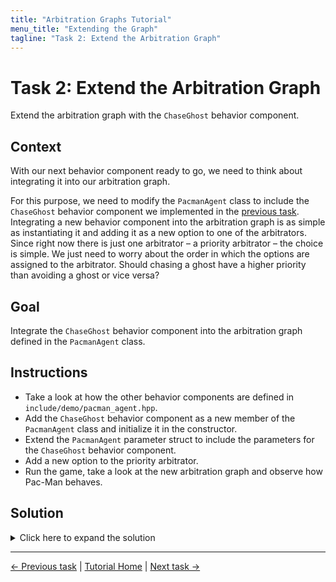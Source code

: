 ```yaml
---
title: "Arbitration Graphs Tutorial"
menu_title: "Extending the Graph"
tagline: "Task 2: Extend the Arbitration Graph"
---
```


# Task 2: Extend the Arbitration Graph

Extend the arbitration graph with the `ChaseGhost` behavior component.

## Context

With our next behavior component ready to go, we need to think about integrating it into our arbitration graph.

For this purpose, we need to modify the `PacmanAgent` class to include the `ChaseGhost` behavior component we implemented in the [previous task](1_implement_behavior_component.md).
Integrating a new behavior component into the arbitration graph is as simple as instantiating it and adding it as a new option to one of the arbitrators.
Since right now there is just one arbitrator – a priority arbitrator – the choice is simple.
We just need to worry about the order in which the options are assigned to the arbitrator.
Should chasing a ghost have a higher priority than avoiding a ghost or vice versa?

## Goal

Integrate the `ChaseGhost` behavior component into the arbitration graph defined in the `PacmanAgent` class.

## Instructions

- Take a look at how the other behavior components are defined in `include/demo/pacman_agent.hpp`.
- Add the `ChaseGhost` behavior component as a new member of the `PacmanAgent` class and initialize it in the constructor.
- Extend the `PacmanAgent` parameter struct to include the parameters for the `ChaseGhost` behavior component.
- Add a new option to the priority arbitrator.
- Run the game, take a look at the new arbitration graph and observe how Pac-Man behaves.

## Solution

<details>
<summary>Click here to expand the solution</summary>

Include the header of the `ChaseGhost` behavior component in `include/demo/pacman_agent.hpp`:
```cpp
#include "chase_ghost_behavior.hpp"
```

Add the `ChaseGhost` behavior component as a new member of the `PacmanAgent` class:
```cpp
private:
    ChaseGhostBehavior::Ptr chaseGhostBehavior_;
```

Extend the `PacmanAgent` parameter struct to include the parameters for the `ChaseGhost` behavior component:
```cpp
struct Parameters {
    AvoidGhostBehavior::Parameters avoidGhostBehavior;
    // Add the parameters for the ChaseGhost behavior component
    ChaseGhostBehavior::Parameters chaseGhostBehavior;
    MoveRandomlyBehavior::Parameters moveRandomlyBehavior;
};
```

In the constructor of the `PacmanAgent` class, initialize the `ChaseGhost` behavior component and add it to the priority arbitrator.

The invocation condition of `ChaseGhost` is a subset of the `AvoidGhost` invocation condition. Therefore, it only makes sense to add `ChaseGhost` with higher priority than (i.e. before) the `AvoidGhost` behavior component:
```cpp
explicit PacmanAgent(const entt::Game& game)
        : parameters_{}, environmentModel_{std::make_shared<EnvironmentModel>(game)} {

    avoidGhostBehavior_ = std::make_shared<AvoidGhostBehavior>(environmentModel_, parameters_.avoidGhostBehavior);
    // Initialize the ChaseGhost behavior component
    chaseGhostBehavior_ = std::make_shared<ChaseGhostBehavior>(environmentModel_, parameters_.chaseGhostBehavior); 
    moveRandomlyBehavior_ = std::make_shared<MoveRandomlyBehavior>(parameters_.moveRandomlyBehavior);

    rootArbitrator_ = std::make_shared<PriorityArbitrator>("Pacman");
    // Add the ChaseGhost behavior component to the priority arbitrator (before the AvoidGhost behavior component!)
    rootArbitrator_->addOption(chaseGhostBehavior_, PriorityArbitrator::Option::Flags::INTERRUPTABLE);
    rootArbitrator_->addOption(avoidGhostBehavior_, PriorityArbitrator::Option::Flags::INTERRUPTABLE);
    rootArbitrator_->addOption(moveRandomlyBehavior_, PriorityArbitrator::Option::Flags::INTERRUPTABLE);
}
```
</details>


---
[← Previous task](1_implement_behavior_component.md)
|
[Tutorial Home](../Tutorial.md)
|
[Next task →](3_nested_arbitrators.md)
